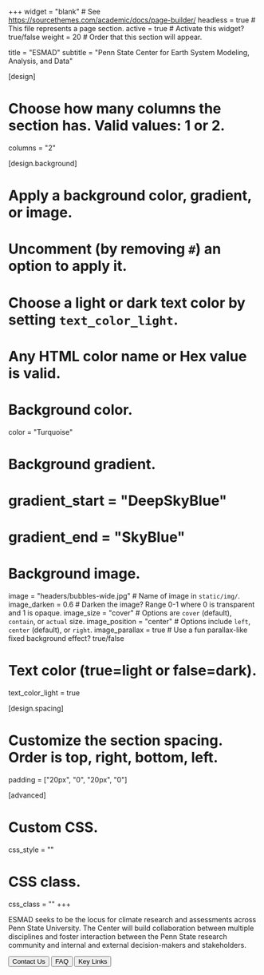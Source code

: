 +++
widget = "blank"  # See https://sourcethemes.com/academic/docs/page-builder/
headless = true  # This file represents a page section.
active = true  # Activate this widget? true/false
weight = 20  # Order that this section will appear.

title = "ESMAD"
subtitle = "Penn State Center for Earth System Modeling, Analysis, and Data"

[design]
  # Choose how many columns the section has. Valid values: 1 or 2.
  columns = "2"

[design.background]
  # Apply a background color, gradient, or image.
  #   Uncomment (by removing `#`) an option to apply it.
  #   Choose a light or dark text color by setting `text_color_light`.
  #   Any HTML color name or Hex value is valid.

  # Background color.
  color = "Turquoise"

  # Background gradient.
  # gradient_start = "DeepSkyBlue"
  # gradient_end = "SkyBlue"

  # Background image.
  image = "headers/bubbles-wide.jpg"  # Name of image in `static/img/`.
  image_darken = 0.6  # Darken the image? Range 0-1 where 0 is transparent and 1 is opaque.
  image_size = "cover"  #  Options are `cover` (default), `contain`, or `actual` size.
  image_position = "center"  # Options include `left`, `center` (default), or `right`.
  image_parallax = true  # Use a fun parallax-like fixed background effect? true/false

  # Text color (true=light or false=dark).
  text_color_light = true

[design.spacing]
  # Customize the section spacing. Order is top, right, bottom, left.
  padding = ["20px", "0", "20px", "0"]

[advanced]
 # Custom CSS.
 css_style = ""

 # CSS class.
 css_class = ""
+++

ESMAD seeks to be the locus for climate research and assessments across Penn State University. The Center will build collaboration between multiple disciplines and foster interaction between the Penn State research community and internal and external decision-makers and stakeholders.

<a href="/contact/"><button type="button" class="btn btn-info btn-lg">Contact Us</button></a>
<a href="/faq/"><button type="button" class="btn btn-info btn-lg">FAQ</button></a>
<a href="/key-links/"><button type="button" class="btn btn-info btn-lg">Key Links</button></a>
